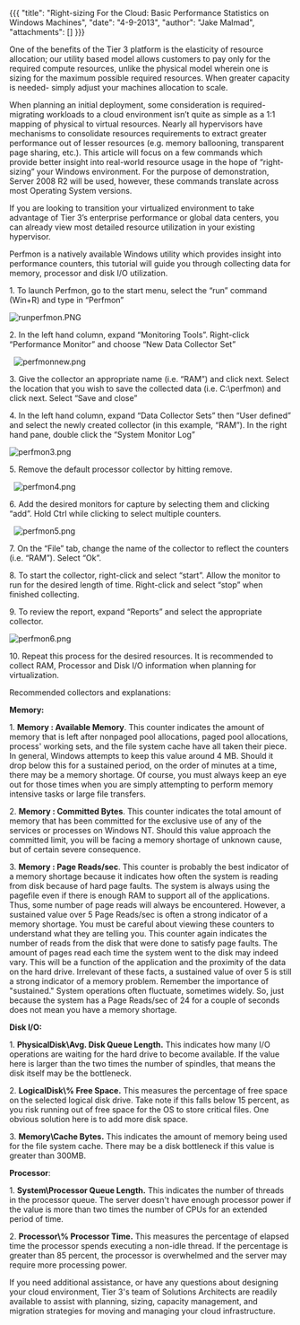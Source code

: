 {{{
  "title": "Right-sizing For the Cloud: Basic Performance Statistics on Windows Machines",
  "date": "4-9-2013",
  "author": "Jake Malmad",
  "attachments": []
}}}

<p>One of the benefits of the Tier 3 platform is the elasticity of resource allocation; our utility based model allows customers to pay only for the required compute resources, unlike the physical model wherein one is sizing for the maximum possible required
  resources. When greater capacity is needed- simply adjust your machines allocation to scale.</p>
<p>When planning an initial deployment, some consideration is required- migrating workloads to a cloud environment isn’t quite as simple as a 1:1 mapping of physical to virtual resources. Nearly all hypervisors have mechanisms to consolidate resources requirements
  to extract greater performance out of lesser resources (e.g. memory ballooning, transparent page sharing, etc.). This article will focus on a few commands which provide better insight into real-world resource usage in the hope of “right-sizing” your
  Windows environment. For the purpose of demonstration, Server 2008 R2 will be used, however, these commands translate across most Operating System versions.</p>
<p>If you are looking to transition your virtualized environment to take advantage of Tier 3’s enterprise performance or global data centers, you can already view most detailed resource utilization in your existing hypervisor.</p>
<p>Perfmon is a natively available Windows utility which provides insight into performance counters, this tutorial will guide you through collecting data for memory, processor and disk I/O utilization.</p>
<p>1. To launch Perfmon, go to the start menu, select the “run” command (Win+R) and type in “Perfmon”</p>
<p>
  <a><img src="https://t3n.zendesk.com/attachments/token/6pozi9icek6ksao/?name=runperfmon.PNG" alt="runperfmon.PNG" />
  </a>
</p>
<p>2. In the left hand column, expand “Monitoring Tools”. Right-click “Performance Monitor” and choose “New Data Collector Set”</p>
<p>&nbsp;
  <a><img src="https://t3n.zendesk.com/attachments/token/lukfbojaamfvwt2/?name=perfmonnew.png" alt="perfmonnew.png" />
  </a>
</p>
<p>3. Give the collector an appropriate name (i.e. “RAM”) and click next. Select the location that you wish to save the collected data (i.e. C:\perfmon) and click next. Select “Save and close”</p>
<p>4. In the left hand column, expand “Data Collector Sets” then “User defined” and select the newly created collector (in this example, “RAM”). In the right hand pane, double click the “System Monitor Log”</p>
<p>
  <a><img src="https://t3n.zendesk.com/attachments/token/nwcghupa6esfn8o/?name=perfmon3.png" alt="perfmon3.png" />
  </a>
</p>
<p>5. Remove the default processor collector by hitting remove.</p>
<p>&nbsp;
  <a><img src="https://t3n.zendesk.com/attachments/token/lf7wjwsfio68taw/?name=perfmon4.png" alt="perfmon4.png" />
  </a>
</p>
<p>6. Add the desired monitors for capture by selecting them and clicking “add”. Hold Ctrl while clicking to select multiple counters.</p>
<p>&nbsp;
  <a><img src="https://t3n.zendesk.com/attachments/token/2qqiksktxhywoil/?name=perfmon5.png" alt="perfmon5.png" />
  </a>
</p>
<p>7. On the “File” tab, change the name of the collector to reflect the counters (i.e. “RAM”). Select “Ok”.</p>
<p>8. To start the collector, right-click and select “start”. Allow the monitor to run for the desired length of time. Right-click and select “stop” when finished collecting.</p>
<p>9. To review the report, expand “Reports” and select the appropriate collector.</p>
<p>
  <a><img src="https://t3n.zendesk.com/attachments/token/kjr6ale2lrmfhrp/?name=perfmon6.png" alt="perfmon6.png" />
  </a>
</p>
<p>10. Repeat this process for the desired resources. It is recommended to collect RAM, Processor and Disk I/O information when planning for virtualization.</p>
<p>Recommended collectors and explanations:</p>
<p><strong>Memory:</strong>
</p>
<p>1. <strong>Memory : Available Memory</strong>.&nbsp;This counter indicates the amount of memory that is left after nonpaged pool allocations, paged pool allocations, process' working sets, and the file system cache have all taken their piece. In general,
  Windows attempts to keep this value around 4 MB. Should it drop below this for a sustained period, on the order of minutes at a time, there may be a memory shortage. Of course, you must always keep an eye out for those times when you are simply attempting
  to perform memory intensive tasks or large file transfers.</p>
<p>2. <strong>Memory : Committed Bytes</strong>.&nbsp;This counter indicates the total amount of memory that has been committed for the exclusive use of any of the services or processes on Windows NT. Should this value approach the committed limit, you will
  be facing a memory shortage of unknown cause, but of certain severe consequence.</p>
<p>3. <strong>Memory : Page Reads/sec</strong>.&nbsp;This counter is probably the best indicator of a memory shortage because it indicates how often the system is reading from disk because of hard page faults. The system is always using the pagefile even
  if there is enough RAM to support all of the applications. Thus, some number of page reads will always be encountered. However, a sustained value over 5 Page Reads/sec is often a strong indicator of a memory shortage. You must be careful about viewing
  these counters to understand what they are telling you. This counter again indicates the number of reads from the disk that were done to satisfy page faults. The amount of pages read each time the system went to the disk may indeed vary. This will be
  a function of the application and the proximity of the data on the hard drive. Irrelevant of these facts, a sustained value of over 5 is still a strong indicator of a memory problem. Remember the importance of "sustained." System operations often fluctuate,
  sometimes widely. So, just because the system has a Page Reads/sec of 24 for a couple of seconds does not mean you have a memory shortage.</p>
<p><strong>Disk I/O:</strong>
</p>
<p>1. <strong>PhysicalDisk\Avg. Disk Queue Length.</strong>&nbsp;This indicates how many I/O operations are waiting for the hard drive to become available. If the value here is larger than the two times the number of spindles, that means the disk itself
  may be the bottleneck.</p>
<p>2. <strong>LogicalDisk\% Free Space.</strong>&nbsp;This measures the percentage of free space on the selected logical disk drive. Take note if this falls below 15 percent, as you risk running out of free space for the OS to store critical files. One obvious
  solution here is to add more disk space.</p>
<p>3. <strong>Memory\Cache Bytes.</strong>&nbsp;This indicates the amount of memory being used for the file system cache. There may be a disk bottleneck if this value is greater than 300MB.</p>
<p><strong>Processor</strong>:</p>
<p>1. <strong>System\Processor Queue Length.</strong>&nbsp;This indicates the number of threads in the processor queue. The server doesn't have enough processor power if the value is more than two times the number of CPUs for an extended period of time.</p>
<p>2. <strong>Processor\% Processor Time.</strong>&nbsp;This measures the percentage of elapsed time the processor spends executing a non-idle thread. If the percentage is greater than 85 percent, the processor is overwhelmed and the server may require more
  processing power.</p>
<p>If you need additional assistance, or have any questions about designing your cloud environment, Tier 3's team of Solutions Architects are readily available to assist with planning, sizing, capacity management, and migration strategies for moving and
  managing your cloud infrastructure.</p>